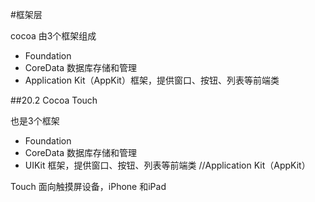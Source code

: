 #框架层

cocoa 由3个框架组成
* Foundation
* CoreData 数据库存储和管理
* Application Kit（AppKit）框架，提供窗口、按钮、列表等前端类


##20.2 Cocoa Touch

也是3个框架
* Foundation
* CoreData 数据库存储和管理
* UIKit 框架，提供窗口、按钮、列表等前端类 //Application Kit（AppKit）

Touch 面向触摸屏设备，iPhone 和iPad
